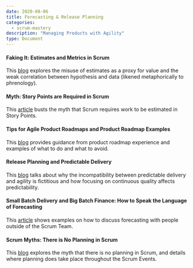 ```yaml
---
date: 2020-08-06
title: Forecasting & Release Planning
categories:
  - scrum-mastery
description: "Managing Products with Agility"
type: Document
---
```

#### Faking It: Estimates and Metrics in Scrum
This [blog](https://www.scrum.org/resources/blog/faking-it-estimates-and-metrics-scrum) explores the misuse of estimates as a proxy for value and the weak correlation between hypothesis and data (likened metaphorically to phrenology).

#### Myth: Story Points are Required in Scrum
This [article](https://www.scrum.org/resources/blog/myth-9-story-points-are-required-scrum) busts the myth that Scrum requires work to be estimated in Story Points.

#### Tips for Agile Product Roadmaps and Product Roadmap Examples
This [blog](https://www.scrum.org/resources/blog/tips-agile-product-roadmaps-product-roadmap-examples) provides guidance from product roadmap experience and examples of what to do and what to avoid.

#### Release Planning and Predictable Delivery
This [blog](https://www.scrum.org/resources/blog/release-planning-and-predictable-delivery) talks about why the incompatibility between predictable delivery and agility is fictitious and how focusing on continuous quality affects predictability.

#### Small Batch Delivery and Big Batch Finance: How to Speak the Language of Forecasting
This [article](https://www.scrum.org/resources/blog/small-batch-delivery-big-batch-finance-how-speak-language-forecasting) shows examples on how to discuss forecasting with people outside of the Scrum Team.

#### Scrum Myths: There is No Planning in Scrum
This [blog](https://www.scrum.org/resources/blog/scrum-myths-there-no-planning-scrum) explores the myth that there is no planning in Scrum, and details where planning does take place throughout the Scrum Events.
